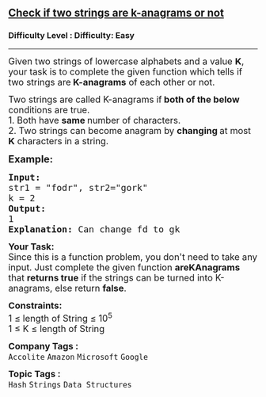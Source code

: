 <h2><a href="https://www.geeksforgeeks.org/problems/check-if-two-strings-are-k-anagrams-or-not/1?page=1&sortBy=submissions">Check if two strings are k-anagrams or not</a></h2><h3>Difficulty Level : Difficulty: Easy</h3><hr><div class="problems_problem_content__Xm_eO"><p><span style="font-size:18px">Given two strings of lowercase alphabets and a value <strong>K</strong>, your task is to complete the given function which tells if&nbsp; two strings are<strong> K-anagrams</strong> of each other or not.</span></p>

<p><span style="font-size:18px">Two strings are called K-anagrams if<strong> both of the below </strong>conditions are true.<br>
1. Both have <strong>same </strong>number of characters.<br>
2. Two strings can become anagram by <strong>changing </strong>at most <strong>K</strong> characters in a string.</span></p>

<p><span style="font-size:20px"><strong>Example:</strong></span></p>

<pre><span style="font-size:18px"><strong>Input:</strong>
str1 = "fodr</span><span style="font-size:18px">", str2="gork"
k = 2</span>
<span style="font-size:18px"><strong>Output:</strong>
1</span>
<span style="font-size:18px"><strong>Explanation: </strong>Can change fd to gk</span></pre>

<p><strong><span style="font-size:18px">Your Task:</span></strong><br>
<span style="font-size:18px">Since this is a function problem, you don't need to take any input. Just complete the given function <strong>areKAnagrams </strong>that <strong>returns true</strong> if the strings can be turned into K-anagrams, else return <strong>false</strong>.</span></p>

<p><span style="font-size:18px"><strong>Constraints:</strong><br>
1 ≤ length of String ≤ 10<sup>5</sup><br>
1 ≤ K ≤ length of String</span></p>
</div><p><span style=font-size:18px><strong>Company Tags : </strong><br><code>Accolite</code>&nbsp;<code>Amazon</code>&nbsp;<code>Microsoft</code>&nbsp;<code>Google</code>&nbsp;<br><p><span style=font-size:18px><strong>Topic Tags : </strong><br><code>Hash</code>&nbsp;<code>Strings</code>&nbsp;<code>Data Structures</code>&nbsp;